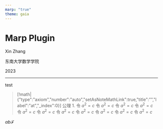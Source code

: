 ```yaml
---
marp: "true"
theme: gaia
---
```

# Marp Plugin

<!--
_class: lead
-->
Xin Zhang

东南大学数学学院

2023

---
test 
> [!math|{"type":"axiom","number":"auto","setAsNoteMathLink":true,"title":"","label":"at","_index":0}] 公理 1.
> 令 $a^2=c$ 令 $a^2=c$ 令 $a^2=c$ 令 $a^2=c$ 令 $a^2=c$ 令 $a^2=c$ 令 $a^2=c$ 令 $a^2=c$ 令 $a^2=c$ 令 $a^2=c$ 令 $a^2=c$

$\alpha b \mathcal{F}$